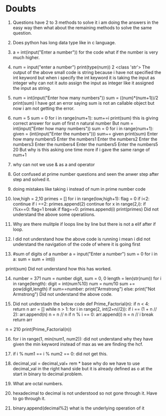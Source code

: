 # Doubts
1. Questions have 2 to 3 methods to solve it i am doing the answers in the easy way then what about the remaining methods to solve the same question.

2. Does python has long data type like in c language.

3. a = int(input("Enter a number")) for the code what if the number is very much higher.

4. num = input("enter a number")
print(type(num)) 2
<class 'str'>
The output of the above small code is string because i have not specified the int keyword but when i specify the int keyword it is taking the input as integer why can not it auto assign the input as integer like it assigned the input as string.

5. num = int(input("Enter how many numbers")) 
sum = ((num)*(num+1))/2
print(sum)
I have got an error saying sum is not an callable object but now i am not getting the error.

6. num = 5
sum = 0
for i in range(num+1):
  sum+=i
print(sum) this is giving correct answer for sum of first n natural number 
But 
num = int(input("Enter how many numbers"))
sum = 0
for i in range(num+1):
    given = (int(input("Enter the numbers")))
    sum+= given
print(sum)
Enter how many numbers5
Enter the numbers1
Enter the numbers2
Enter the numbers3
Enter the numbers4
Enter the numbers5
Enter the numbers5
20
But why is this asking one time more if i gave the same range of num+1

7. why can not we use & as a and operator

8. Got confused at prime number questions and seen the anwer step after step and solved it.

9. doing mistakes like taking i instead of num in prime number code

10. low,high = 2,10
primes = []
for i in range(low,high+1):
    flag = 0
    if i<2:
        continue
    if i ==2:
        primes.append(2)
        continue
    for x in range(2,i):
        if i%x==0:
            flag=1
            break
    if flag==0:
        primes.append(i)
print(primes) 
Did not understand the above some operatiions.

11. Why are there mulitple if loops line by line but there is not a elif after if loop.

12. I did not understand how the above code is running i mean i did not understand the navigation of the code of where it is going first 

13. #sum of digits of a number
a = input("Enter a number")
sum = 0
for i in a:
    sum = sum + int(i)
    
print(sum)
Did not understand how this has worked.

14. number = 371
num = number
digit, sum = 0, 0
length = len(str(num))
for i in range(length):
  digit = int(num%10)
  num = num/10
  sum += pow(digit,length)
if sum==number:
  print("Armstrong")
else:
  print("Not Armstrong")
Did not understand the above code.

15. Did not understadn the below code
 def Prime_Factorial(n):
    if n < 4:
        return n
    arr = []
    while n > 1:
        for i in range(2, int(2+n//2)):
            if i == (1 + n // 2):
                arr.append(n)
                n = n // n
            if n % i == 0:
                arr.append(i)
                n = n // i
                break
    return arr


n = 210
print(Prime_Factorial(n))

16. for i in range(1, min(num1, num2)): did not understand why they have given the min keyword instead of max as we are finding the hcf.

17. if i % num1 == i % num2 == 0: did not get this.

18. decimal_val = decimal_val+ rem * base why do we have to use decimal_val in the right hand side but it is already defined as o at the start in binary to decimal problem.

19. What are octal numbers.

20. hexadecimal to decimal is not understood so not gone through it. Have to go through it.

21. binary.append(decimal%2) what is the underlying operation of it


